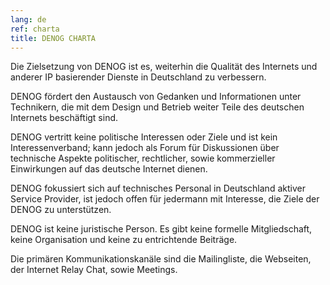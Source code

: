 ```yaml
---
lang: de 
ref: charta
title: DENOG CHARTA
---
```

Die Zielsetzung von DENOG ist es, weiterhin die Qualität des Internets und anderer IP basierender Dienste in Deutschland zu verbessern. 

DENOG fördert den Austausch von Gedanken und Informationen unter Technikern, die mit dem Design und Betrieb weiter Teile des deutschen Internets beschäftigt sind. 

DENOG vertritt keine politische Interessen oder Ziele und ist kein Interessenverband; kann jedoch als Forum für Diskussionen über technische Aspekte politischer, rechtlicher, sowie kommerzieller Einwirkungen auf das deutsche Internet dienen. 

DENOG fokussiert sich auf technisches Personal in Deutschland aktiver Service Provider, ist jedoch offen für jedermann mit Interesse, die Ziele der DENOG zu unterstützen. 

DENOG ist keine juristische Person. Es gibt keine formelle Mitgliedschaft, keine Organisation und keine zu entrichtende Beiträge. 

Die primären Kommunikationskanäle sind die Mailingliste, die Webseiten, der Internet Relay Chat, sowie Meetings.